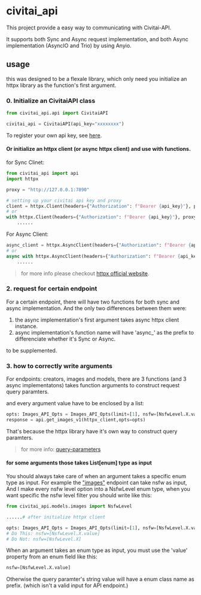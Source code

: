 # civitai_api

This project provide a easy way to communicating with Civitai-API.

It supports both Sync and Async request implementation, and both Async implementation (AsyncIO and Trio) by using Anyio.

## usage

this was designed to be a flexale library, which only need you initialize an httpx library as the function's first argument.

### 0. Initialize an CivitaiAPI class

```python
from civitai_api.api import CivitaiAPI

civitai_api = CivitaiAPI(api_key="xxxxxxxx")

```

To register your own api key, see [here](https://github.com/civitai/civitai/wiki/REST-API-Reference#authorization).

#### Or initialize an httpx client (or async httpx client) and use with functions.

for Sync Clinet:

```python
from civitai_api import api
import httpx

proxy = "http://127.0.0.1:7890"

# setting up your civitai api key and proxy
client = httpx.Client(headers={"Authorization": f"Bearer {api_key}"}, proxy = proxy)
# or 
with httpx.Client(headers={"Authorization": f"Bearer {api_key}"}, proxy = proxy) as client:
    ......
```

For Async Client:

```python
async_client = httpx.AsyncClient(headers={"Authorization": f"Bearer {api_key}"}, proxy = proxy)
# or 
async with httpx.AsyncClient(headers={"Authorization": f"Bearer {api_key}"}, proxy = proxy) as async_client:
    ......
```

> for more info please checkout [httpx official website](https://www.python-httpx.org/advanced/clients/).

### 2. request for certain endpoint

For a certain endpoint, there will have two functions for both sync and async implementation. And the only two differences between them were:

1. the async implementation's first argument takes async httpx client instance.
2. async implementation's function name will have 'async_' as the prefix to differenciate whether it's Sync or Async.

to be supplemented.

### 3. how to correctly write arguments

For endpoints: creators, images and models, there are 3 functions (and 3 async implementatons) takes function arguments to construct request query paramters.

and every argument value have to be enclosed by a list:

```python
opts: Images_API_Opts = Images_API_Opts(limit=[1], nsfw=[NsfwLevel.X.value], postId=[11059742])
response = api.get_images_v1(httpx_client,opts=opts)
```

That's because the httpx library have it's own way to construct query paramters.

> for more info: [query-parameters](https://www.python-httpx.org/compatibility/#query-parameters)

#### for some arguments those takes List[enum] type as input

You should always take care of when an argument takes a specific enum type as input.
For example the ["images"](https://github.com/civitai/civitai/wiki/REST-API-Reference#response-fields-1) endpoint can take nsfw as input, And I make every nsfw level option into a NsfwLevel enum type, when you want specific the nsfw level filter you should write like this: 

```python
from civitai_api.models.images import NsfwLevel

......# after initialize httpx client

opts: Images_API_Opts = Images_API_Opts(limit=[1], nsfw=[NsfwLevel.X.value], postId=[11059742]) 
# Do This: nsfw=[NsfwLevel.X.value]
# Do Not: nsfw=[NsfwLevel.X]
```

When an argument takes an enum type as input, you must use the 'value' property from an enum field like this:

```python
nsfw=[NsfwLevel.X.value]
```

Otherwise the query paramter's string value will have a enum class name as prefix. (which isn't a valid input for API endpoint.)
